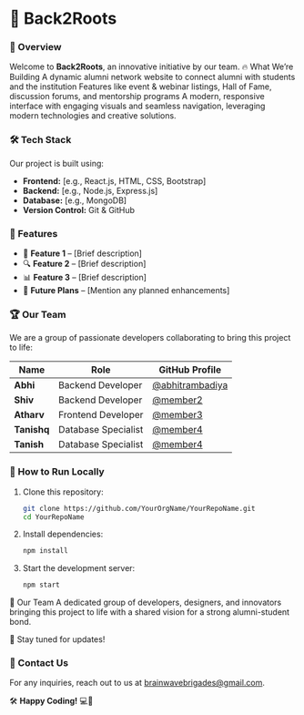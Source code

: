 # 📌 Back2Roots

### 🌟 Overview
Welcome to **Back2Roots**, an innovative initiative by our team.
🔥 What We’re Building
A dynamic alumni network website to connect alumni with students and the institution
Features like event & webinar listings, Hall of Fame, discussion forums, and mentorship programs
A modern, responsive interface with engaging visuals and seamless navigation, leveraging modern technologies and creative solutions.

### 🛠 Tech Stack
Our project is built using:
- **Frontend:** [e.g., React.js, HTML, CSS, Bootstrap]
- **Backend:** [e.g., Node.js, Express.js]
- **Database:** [e.g., MongoDB]
- **Version Control:** Git & GitHub

### 🎯 Features
- 🚀 **Feature 1** – [Brief description]
- 🔍 **Feature 2** – [Brief description]
- 📊 **Feature 3** – [Brief description]
- 📡 **Future Plans** – [Mention any planned enhancements]

### 🏆 Our Team
We are a group of passionate developers collaborating to bring this project to life:

|     Name     |        Role          |                    GitHub Profile                    |
|--------------|----------------------|------------------------------------------------------|
| **Abhi**     | Backend Developer    | [@abhitrambadiya](https://github.com/abhitrambadiya) |
| **Shiv**     | Backend Developer    | [@member2](https://github.com/member2) |
| **Atharv**   | Frontend Developer   | [@member3](https://github.com/member3) |
| **Tanishq**  | Database Specialist  | [@member4](https://github.com/member4) |
| **Tanish**   | Database Specialist  | [@member4](https://github.com/member4) |

### 🚀 How to Run Locally
1. Clone this repository:
   ```sh
   git clone https://github.com/YourOrgName/YourRepoName.git
   cd YourRepoName
   ```
2. Install dependencies:
   ```sh
   npm install
   ```
3. Start the development server:
   ```sh
   npm start
   ```

👥 Our Team
A dedicated group of developers, designers, and innovators bringing this project to life with a shared vision for a strong alumni-student bond.

🔗 Stay tuned for updates!

### 📧 Contact Us
For any inquiries, reach out to us at brainwavebrigades@gmail.com.

🛠 **Happy Coding!** 💻🚀

